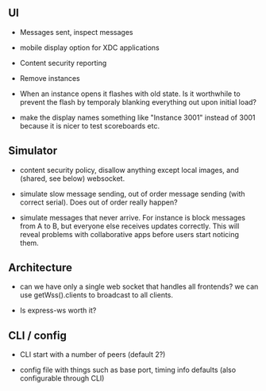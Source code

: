 ## UI

- Messages sent, inspect messages

- mobile display option for XDC applications

- Content security reporting

- Remove instances

- When an instance opens it flashes with old state. Is it worthwhile to prevent
  the flash by temporaly blanking everything out upon initial load?

- make the display names something like "Instance 3001" instead of 3001 because
  it is nicer to test scoreboards etc.

## Simulator

- content security policy, disallow anything except local images,
  and (shared, see below) websocket.

- simulate slow message sending, out of order message sending (with correct
  serial). Does out of order really happen?

- simulate messages that never arrive. For instance is block messages from A to
  B, but everyone else receives updates correctly. This will reveal problems
  with collaborative apps before users start noticing them.

## Architecture

- can we have only a single web socket that handles all frontends? we can
  use getWss().clients to broadcast to all clients.

- Is express-ws worth it?

## CLI / config

- CLI start with a number of peers (default 2?)

- config file with things such as base port, timing info defaults (also
  configurable through CLI)
